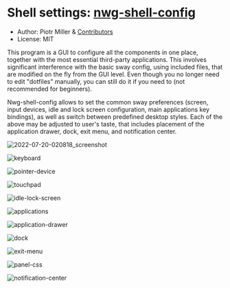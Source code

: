 # Shell settings: [nwg-shell-config](https://github.com/nwg-piotr/nwg-shell-config)

- Author: Piotr Miller & [Contributors](https://github.com/nwg-piotr/nwg-shell-config/graphs/contributors)
- License: MIT

This program is a GUI to configure all the components in one place, together with the most essential third-party applications. This involves significant interference with the basic sway config, using included files, that are modified on the fly from the GUI level. Even though you no longer need to edit "dotfiles" manually, you can still do it if you need to (not recommended for beginners).

Nwg-shell-config allows to set the common sway preferences (screen, input devices, idle and lock screen configuration, main applications key bindings), as well as switch between predefined desktop styles. Each of the above may be adjusted to user's taste, that includes placement of the application drawer, dock, exit menu, and notification center.

![2022-07-20-020818_screenshot](https://user-images.githubusercontent.com/20579136/179869662-ed91b9a7-1490-4e06-9693-9dab1db29e54.png)

![keyboard](https://user-images.githubusercontent.com/20579136/182044581-c2cff550-f3ac-43d5-8eb9-c7c2548196e4.png)

![pointer-device](https://user-images.githubusercontent.com/20579136/182044585-cad82e47-83ff-48bc-9711-a5dfbfdb01e5.png)

![touchpad](https://user-images.githubusercontent.com/20579136/182044588-1f092325-3830-42ff-8aef-b35504578c74.png)

![idle-lock-screen](https://user-images.githubusercontent.com/20579136/182044592-3c93b3a7-9667-40a4-afd5-8f57ec8b7eb0.png)

![applications](https://user-images.githubusercontent.com/20579136/182044597-92e2ff0d-8c42-4f10-a2ee-3692449b8895.png)

![application-drawer](https://user-images.githubusercontent.com/20579136/182044606-00b2887b-abaa-4ced-8ce3-2838237b41dd.png)

![dock](https://user-images.githubusercontent.com/20579136/182044612-22a76e01-031d-4897-a180-aea32d096722.png)

![exit-menu](https://user-images.githubusercontent.com/20579136/182044614-0cdac87f-71fc-43b0-920c-36ad630c4bb8.png)

![panel-css](https://user-images.githubusercontent.com/20579136/182044617-0e450f50-6acb-4bcd-88eb-9644c750488b.png)

![notification-center](https://user-images.githubusercontent.com/20579136/182044619-024afce5-24a7-4052-8a24-aaf70a5d8911.png)
